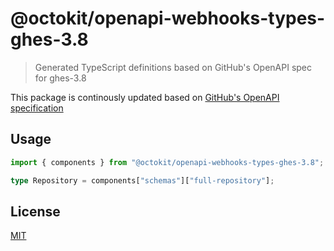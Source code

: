 # @octokit/openapi-webhooks-types-ghes-3.8

> Generated TypeScript definitions based on GitHub's OpenAPI spec for ghes-3.8

This package is continously updated based on [GitHub's OpenAPI specification](https://github.com/github/rest-api-description/)

## Usage

```ts
import { components } from "@octokit/openapi-webhooks-types-ghes-3.8";

type Repository = components["schemas"]["full-repository"];
```

## License

[MIT](LICENSE)
